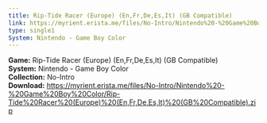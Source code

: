 ```yaml
---
title: Rip-Tide Racer (Europe) (En,Fr,De,Es,It) (GB Compatible)
link: https://myrient.erista.me/files/No-Intro/Nintendo%20-%20Game%20Boy%20Color/Rip-Tide%20Racer%20(Europe)%20(En,Fr,De,Es,It)%20(GB%20Compatible).zip
type: single1
System: Nintendo - Game Boy Color
---
```

<b>Game:</b> Rip-Tide Racer (Europe) (En,Fr,De,Es,It) (GB Compatible)<br>
<b>System:</b> Nintendo - Game Boy Color<br>
<b>Collection:</b> No-Intro<br>
<b>Download:</b> https://myrient.erista.me/files/No-Intro/Nintendo%20-%20Game%20Boy%20Color/Rip-Tide%20Racer%20(Europe)%20(En,Fr,De,Es,It)%20(GB%20Compatible).zip